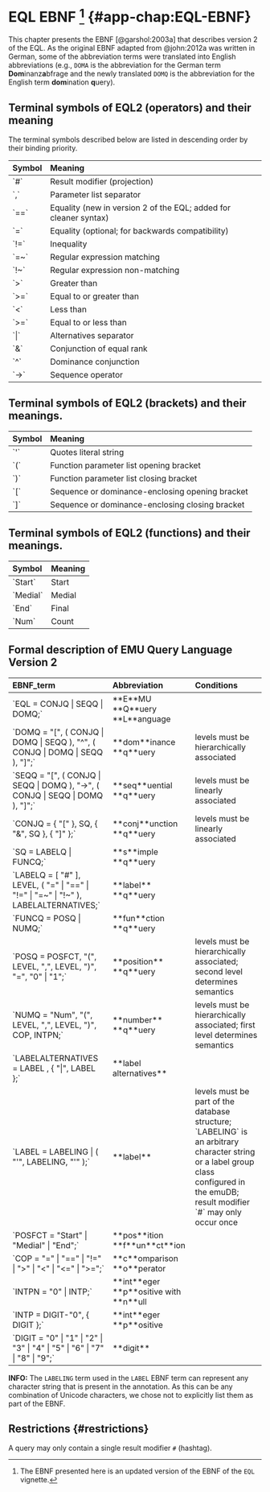# EQL EBNF [^1-app-chap:EQL-EBNF] {#app-chap:EQL-EBNF}

[^1-app-chap:EQL-EBNF]: The EBNF presented here is an updated version of the EBNF of the `EQL` vignette.

This chapter presents the EBNF [@garshol:2003a] that describes version 2 of the EQL. As the original EBNF adapted from @john:2012a was written in German, some of the abbreviation terms were translated into English abbreviations (e.g., `DOMA` is the abbreviation for the German term **Dom**inanz**a**bfrage and the newly translated `DOMQ` is the abbreviation for the English term **dom**ination **q**uery).

## Terminal symbols of EQL2 (operators) and their meaning

The terminal symbols described below are listed in descending order by their binding priority.

<table>
 <thead>
  <tr>
   <th style="text-align:left;"> Symbol </th>
   <th style="text-align:left;"> Meaning </th>
  </tr>
 </thead>
<tbody>
  <tr>
   <td style="text-align:left;"> `#` </td>
   <td style="text-align:left;"> Result modifier (projection) </td>
  </tr>
  <tr>
   <td style="text-align:left;"> `,` </td>
   <td style="text-align:left;"> Parameter list separator </td>
  </tr>
  <tr>
   <td style="text-align:left;"> `==` </td>
   <td style="text-align:left;"> Equality (new in version 2 of the EQL; added for cleaner syntax) </td>
  </tr>
  <tr>
   <td style="text-align:left;"> `=` </td>
   <td style="text-align:left;"> Equality (optional; for backwards compatibility) </td>
  </tr>
  <tr>
   <td style="text-align:left;"> `!=` </td>
   <td style="text-align:left;"> Inequality </td>
  </tr>
  <tr>
   <td style="text-align:left;"> `=~` </td>
   <td style="text-align:left;"> Regular expression matching </td>
  </tr>
  <tr>
   <td style="text-align:left;"> `!~` </td>
   <td style="text-align:left;"> Regular expression non-matching </td>
  </tr>
  <tr>
   <td style="text-align:left;"> `&gt;` </td>
   <td style="text-align:left;"> Greater than </td>
  </tr>
  <tr>
   <td style="text-align:left;"> `&gt;=` </td>
   <td style="text-align:left;"> Equal to or greater than </td>
  </tr>
  <tr>
   <td style="text-align:left;"> `&lt;` </td>
   <td style="text-align:left;"> Less than </td>
  </tr>
  <tr>
   <td style="text-align:left;"> `&gt;=` </td>
   <td style="text-align:left;"> Equal to or less than </td>
  </tr>
  <tr>
   <td style="text-align:left;"> `|` </td>
   <td style="text-align:left;"> Alternatives separator </td>
  </tr>
  <tr>
   <td style="text-align:left;"> `&amp;` </td>
   <td style="text-align:left;"> Conjunction of equal rank </td>
  </tr>
  <tr>
   <td style="text-align:left;"> `^` </td>
   <td style="text-align:left;"> Dominance conjunction </td>
  </tr>
  <tr>
   <td style="text-align:left;"> `-&gt;` </td>
   <td style="text-align:left;"> Sequence operator </td>
  </tr>
</tbody>
</table>

## Terminal symbols of EQL2 (brackets) and their meanings.

<table>
 <thead>
  <tr>
   <th style="text-align:left;"> Symbol </th>
   <th style="text-align:left;"> Meaning </th>
  </tr>
 </thead>
<tbody>
  <tr>
   <td style="text-align:left;"> `'` </td>
   <td style="text-align:left;"> Quotes literal string </td>
  </tr>
  <tr>
   <td style="text-align:left;"> `(` </td>
   <td style="text-align:left;"> Function parameter list opening bracket </td>
  </tr>
  <tr>
   <td style="text-align:left;"> `)` </td>
   <td style="text-align:left;"> Function parameter list closing bracket </td>
  </tr>
  <tr>
   <td style="text-align:left;"> `[` </td>
   <td style="text-align:left;"> Sequence or dominance-enclosing opening bracket </td>
  </tr>
  <tr>
   <td style="text-align:left;"> `]` </td>
   <td style="text-align:left;"> Sequence or dominance-enclosing closing bracket </td>
  </tr>
</tbody>
</table>

## Terminal symbols of EQL2 (functions) and their meanings.


<table>
 <thead>
  <tr>
   <th style="text-align:left;"> Symbol </th>
   <th style="text-align:left;"> Meaning </th>
  </tr>
 </thead>
<tbody>
  <tr>
   <td style="text-align:left;"> `Start` </td>
   <td style="text-align:left;"> Start </td>
  </tr>
  <tr>
   <td style="text-align:left;"> `Medial` </td>
   <td style="text-align:left;"> Medial </td>
  </tr>
  <tr>
   <td style="text-align:left;"> `End` </td>
   <td style="text-align:left;"> Final </td>
  </tr>
  <tr>
   <td style="text-align:left;"> `Num` </td>
   <td style="text-align:left;"> Count </td>
  </tr>
</tbody>
</table>


## Formal description of EMU Query Language Version 2

<table>
 <thead>
  <tr>
   <th style="text-align:left;"> EBNF_term </th>
   <th style="text-align:left;"> Abbreviation </th>
   <th style="text-align:left;"> Conditions </th>
  </tr>
 </thead>
<tbody>
  <tr>
   <td style="text-align:left;"> `EQL = CONJQ | SEQQ | DOMQ;` </td>
   <td style="text-align:left;"> **E**MU **Q**uery **L**anguage </td>
   <td style="text-align:left;">  </td>
  </tr>
  <tr>
   <td style="text-align:left;"> `DOMQ = &quot;[&quot;, ( CONJQ | DOMQ | SEQQ ), &quot;^&quot;, ( CONJQ | DOMQ | SEQQ ), &quot;]&quot;;` </td>
   <td style="text-align:left;"> **dom**inance **q**uery </td>
   <td style="text-align:left;"> levels must be hierarchically associated </td>
  </tr>
  <tr>
   <td style="text-align:left;"> `SEQQ = &quot;[&quot;, ( CONJQ | SEQQ | DOMQ ), &quot;-&gt;&quot;, ( CONJQ | SEQQ | DOMQ ), &quot;]&quot;;` </td>
   <td style="text-align:left;"> **seq**uential **q**uery </td>
   <td style="text-align:left;"> levels must be linearly associated </td>
  </tr>
  <tr>
   <td style="text-align:left;"> `CONJQ = { &quot;[&quot; }, SQ, { &quot;&amp;&quot;, SQ }, { &quot;]&quot; };` </td>
   <td style="text-align:left;"> **conj**unction **q**uery </td>
   <td style="text-align:left;"> levels must be linearly associated </td>
  </tr>
  <tr>
   <td style="text-align:left;"> `SQ = LABELQ | FUNCQ;` </td>
   <td style="text-align:left;"> **s**imple **q**uery </td>
   <td style="text-align:left;">  </td>
  </tr>
  <tr>
   <td style="text-align:left;"> `LABELQ = [ &quot;#&quot; ], LEVEL, ( &quot;=&quot; | &quot;==&quot; | &quot;!=&quot; | &quot;=~&quot; | &quot;!~&quot; ), LABELALTERNATIVES;` </td>
   <td style="text-align:left;"> **label** **q**uery </td>
   <td style="text-align:left;">  </td>
  </tr>
  <tr>
   <td style="text-align:left;"> `FUNCQ = POSQ | NUMQ;` </td>
   <td style="text-align:left;"> **fun**ction **q**uery </td>
   <td style="text-align:left;">  </td>
  </tr>
  <tr>
   <td style="text-align:left;"> `POSQ = POSFCT, &quot;(&quot;, LEVEL, &quot;,&quot;, LEVEL, &quot;)&quot;, &quot;=&quot;, &quot;0&quot; | &quot;1&quot;;` </td>
   <td style="text-align:left;"> **position** **q**uery </td>
   <td style="text-align:left;"> levels must be hierarchically associated; second level determines semantics </td>
  </tr>
  <tr>
   <td style="text-align:left;"> `NUMQ = &quot;Num&quot;, &quot;(&quot;, LEVEL, &quot;,&quot;, LEVEL, &quot;)&quot;, COP, INTPN;` </td>
   <td style="text-align:left;"> **number** **q**uery </td>
   <td style="text-align:left;"> levels must be hierarchically associated; first level determines semantics </td>
  </tr>
  <tr>
   <td style="text-align:left;"> `LABELALTERNATIVES = LABEL , { &quot;|&quot;, LABEL };` </td>
   <td style="text-align:left;"> **label alternatives** </td>
   <td style="text-align:left;">  </td>
  </tr>
  <tr>
   <td style="text-align:left;"> `LABEL = LABELING | ( &quot;'&quot;, LABELING, &quot;'&quot; );` </td>
   <td style="text-align:left;"> **label** </td>
   <td style="text-align:left;"> levels must be part of the database structure; `LABELING` is an arbitrary character string or a label group class configured in the emuDB; result modifier `#` may only occur once </td>
  </tr>
  <tr>
   <td style="text-align:left;"> `POSFCT = &quot;Start&quot; | &quot;Medial&quot; | &quot;End&quot;;` </td>
   <td style="text-align:left;"> **pos**ition **f**un**ct**ion </td>
   <td style="text-align:left;">  </td>
  </tr>
  <tr>
   <td style="text-align:left;"> `COP = &quot;=&quot; | &quot;==&quot; | &quot;!=&quot; | &quot;&gt;&quot; | &quot;&lt;&quot; | &quot;&lt;=&quot; | &quot;&gt;=&quot;;` </td>
   <td style="text-align:left;"> **c**omparison **o**perator </td>
   <td style="text-align:left;">  </td>
  </tr>
  <tr>
   <td style="text-align:left;"> `INTPN = &quot;0&quot; | INTP;` </td>
   <td style="text-align:left;"> **int**eger **p**ositive with **n**ull </td>
   <td style="text-align:left;">  </td>
  </tr>
  <tr>
   <td style="text-align:left;"> `INTP = DIGIT-&quot;0&quot;, { DIGIT };` </td>
   <td style="text-align:left;"> **int**eger **p**ositive </td>
   <td style="text-align:left;">  </td>
  </tr>
  <tr>
   <td style="text-align:left;"> `DIGIT = &quot;0&quot; | &quot;1&quot; | &quot;2&quot; | &quot;3&quot; | &quot;4&quot; | &quot;5&quot; | &quot;6&quot; | &quot;7&quot; | &quot;8&quot; | &quot;9&quot;;` </td>
   <td style="text-align:left;"> **digit** </td>
   <td style="text-align:left;">  </td>
  </tr>
</tbody>
</table>

**INFO:** The `LABELING` term used in the `LABEL` EBNF term can represent any character string that is present in the annotation. As this can be any combination of Unicode characters, we chose not to explicitly list them as part of the EBNF.

## Restrictions {#restrictions}

A query may only contain a single result modifier `#` (hashtag).


